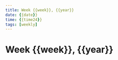 ```yaml
---
title: Week {{week}}, {{year}}
date: {{date}}
time: {{time24}}
tags: [weekly]
---
```


# Week {{week}}, {{year}}

